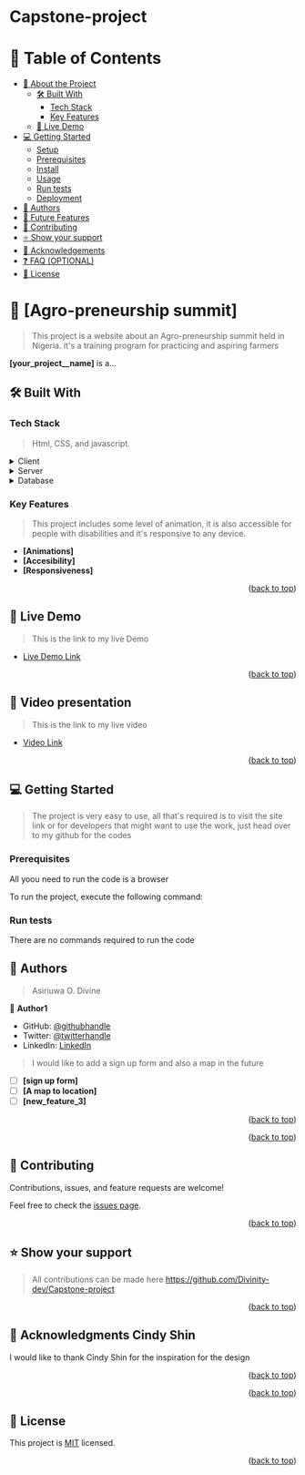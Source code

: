 # Capstone-project
<a name="readme-top"></a>

<!--
HOW TO USE:
This is an example of how you may give instructions on setting up your project locally.

Modify this file to match your project and remove sections that don't apply.

REQUIRED SECTIONS:
- Table of Contents
- About the Project
  - Built With
  - Live Demo
- Getting Started
- Authors
- Future Features
- Contributing
- Show your support
- Acknowledgements
- License

  <h3><b>Microverse README Template</b></h3>

</div>

<!-- TABLE OF CONTENTS -->

# 📗 Table of Contents

- [📖 About the Project](#about-project)
  - [🛠 Built With](#built-with)
    - [Tech Stack](#tech-stack)
    - [Key Features](#key-features)
  - [🚀 Live Demo](#live-demo)
- [💻 Getting Started](#getting-started)
  - [Setup](#setup)
  - [Prerequisites](#prerequisites)
  - [Install](#install)
  - [Usage](#usage)
  - [Run tests](#run-tests)
  - [Deployment](#triangular_flag_on_post-deployment)
- [👥 Authors](#authors)
- [🔭 Future Features](#future-features)
- [🤝 Contributing](#contributing)
- [⭐️ Show your support](#support)
- [🙏 Acknowledgements](#acknowledgements)
- [❓ FAQ (OPTIONAL)](#faq)
- [📝 License](#license)

<!-- PROJECT DESCRIPTION -->

# 📖 [Agro-preneurship summit] <a name="about-project"></a>

> This project is a website about an Agro-preneurship summit held in Nigeria. it's a training program for practicing and aspiring farmers

**[your_project__name]** is a...

## 🛠 Built With <a name="built-with"></a>

### Tech Stack <a name="tech-stack"></a>

> Html, CSS, and javascript.

<details>
  <summary>Client</summary>
  <ul>
    <li><a href="https://www.learn-html.org/">html</a></li>
  </ul>
</details>

<details>
  <summary>Server</summary>
  <ul>
    <li><a href="https://web.dev/learn/css/">css</a></li>
  </ul>
</details>

<details>
<summary>Database</summary>
  <ul>
    <li><a href="https://www.javascript.com/">Javascript</a></li>
  </ul>
</details>

<!-- Features -->

### Key Features <a name="key-features"></a>

> This project includes some level of animation, it is also accessible for people with disabilities and it's responsive to any device.

- **[Animations]**
- **[Accesibility]**
- **[Responsiveness]**

<p align="right">(<a href="#readme-top">back to top</a>)</p>

<!-- LIVE DEMO -->

## 🚀 Live Demo <a name="live-demo"></a>

> This is the link to my live Demo

- [Live Demo Link](https://divinity-dev.github.io/Capstone-project/)

<p align="right">(<a href="#readme-top">back to top</a>)</p>
<!-- VIDEO  PRESENTATION -->

## 🚀 Video presentation <a name="video-demo"></a>

> This is the link to my live video
- [Video Link](https://www.loom.com/share/ea538914aead42af99c3eb36858ebd2c)

<p align="right">(<a href="#readme-top">back to top</a>)</p>

<!-- GETTING STARTED -->

## 💻 Getting Started <a name="getting-started"></a>

> The project is very easy to use, all that's required is to visit the site link or for developers that might want to use the work, just head over to my github for the codes

### Prerequisites

All yoou need to run the code is a browser




To run the project, execute the following command:

<!--
Example command:

```sh
  rails server
```
--->

### Run tests

There are no commands required to run the code

<!--
Example command:

<p align="right">(<a href="#readme-top">back to top</a>)</p>

<!-- AUTHORS -->

## 👥 Authors <a name="authors"></a>

> Asiriuwa O. Divine

👤 **Author1**

- GitHub: [@githubhandle](https://github.com/Divinity-dev/)
- Twitter: [@twitterhandle](https://twitter.com/twitterhandle)
- LinkedIn: [LinkedIn](https://www.linkedin.com/in/divine-asiriuwa-a87227a3/)



> I would like to add a sign up form and also a map in the future

- [ ] **[sign up form]**
- [ ] **[A map to location]**
- [ ] **[new_feature_3]**

<p align="right">(<a href="#readme-top">back to top</a>)</p>


<p align="right">(<a href="#readme-top">back to top</a>)</p>

<!-- CONTRIBUTING -->

## 🤝 Contributing <a name="contributing"></a>

Contributions, issues, and feature requests are welcome!

Feel free to check the [issues page](../../issues/).

<p align="right">(<a href="#readme-top">back to top</a>)</p>

<!-- SUPPORT -->

## ⭐️ Show your support <a name="support"></a>

>All contributions can be made here https://github.com/Divinity-dev/Capstone-project

<p align="right">(<a href="#readme-top">back to top</a>)</p>

<!-- ACKNOWLEDGEMENTS -->

## 🙏 Acknowledgments <a name="acknowledgements">Cindy Shin</a>

> 

I would like to thank Cindy Shin for the inspiration for the design

<p align="right">(<a href="#readme-top">back to top</a>)</p>




<p align="right">(<a href="#readme-top">back to top</a>)</p>

<!-- LICENSE -->

## 📝 License <a name="license"></a>

This project is [MIT](LICENSE) licensed.


<p align="right">(<a href="#readme-top">back to top</a>)</p>
